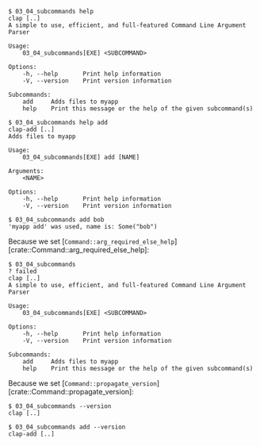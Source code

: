 ```console
$ 03_04_subcommands help
clap [..]
A simple to use, efficient, and full-featured Command Line Argument Parser

Usage:
    03_04_subcommands[EXE] <SUBCOMMAND>

Options:
    -h, --help       Print help information
    -V, --version    Print version information

Subcommands:
    add     Adds files to myapp
    help    Print this message or the help of the given subcommand(s)

$ 03_04_subcommands help add
clap-add [..]
Adds files to myapp

Usage:
    03_04_subcommands[EXE] add [NAME]

Arguments:
    <NAME>    

Options:
    -h, --help       Print help information
    -V, --version    Print version information

$ 03_04_subcommands add bob
'myapp add' was used, name is: Some("bob")

```

Because we set [`Command::arg_required_else_help`][crate::Command::arg_required_else_help]:
```console
$ 03_04_subcommands
? failed
clap [..]
A simple to use, efficient, and full-featured Command Line Argument Parser

Usage:
    03_04_subcommands[EXE] <SUBCOMMAND>

Options:
    -h, --help       Print help information
    -V, --version    Print version information

Subcommands:
    add     Adds files to myapp
    help    Print this message or the help of the given subcommand(s)

```

Because we set [`Command::propagate_version`][crate::Command::propagate_version]:
```console
$ 03_04_subcommands --version
clap [..]

$ 03_04_subcommands add --version
clap-add [..]

```
